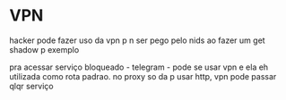 # VPN
hacker pode fazer uso da vpn p n ser pego pelo nids ao fazer um get shadow p exemplo

pra acessar serviço bloqueado - telegram - pode se usar vpn e ela eh utilizada como rota padrao. no proxy so da p usar http, vpn pode passar qlqr serviço
